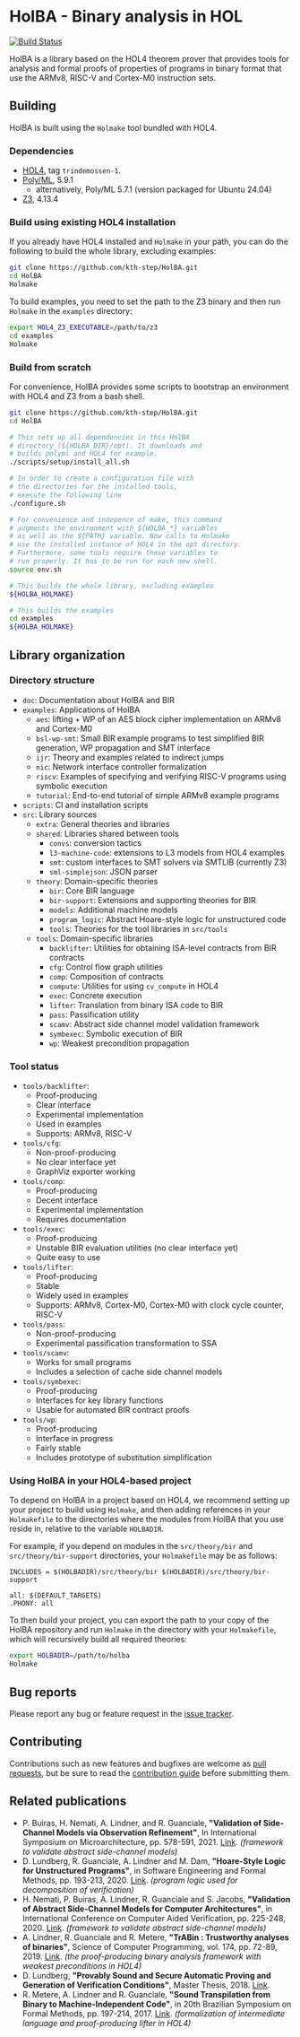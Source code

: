 # HolBA - Binary analysis in HOL

[![Build Status][workflow-badge]][workflow-link] 

[workflow-badge]: https://github.com/kth-step/HolBA/actions/workflows/build.yaml/badge.svg?branch=master
[workflow-link]: https://github.com/kth-step/HolBA/actions/workflows/build.yaml

HolBA is a library based on the HOL4 theorem prover that provides
tools for analysis and formal proofs of properties of programs in binary
format that use the ARMv8, RISC-V and Cortex-M0 instruction sets.

## Building

HolBA is built using the `Holmake` tool bundled with HOL4.

### Dependencies

- [HOL4](https://github.com/HOL-Theorem-Prover/HOL), tag `trindemossen-1`.
- [Poly/ML](https://github.com/polyml/polyml), 5.9.1
  - alternatively, Poly/ML 5.7.1 (version packaged for Ubuntu 24.04)
- [Z3](https://github.com/Z3Prover/z3), 4.13.4

### Build using existing HOL4 installation

If you already have HOL4 installed and `Holmake` in your path,
you can do the following to build the whole library, excluding examples:

```bash
git clone https://github.com/kth-step/HolBA.git
cd HolBA
Holmake
```

To build examples, you need to set the path to the Z3
binary and then run `Holmake` in the `examples` directory:

```bash
export HOL4_Z3_EXECUTABLE=/path/to/z3
cd examples
Holmake
```

### Build from scratch

For convenience, HolBA provides some scripts to bootstrap
an environment with HOL4 and Z3 from a bash shell.

```bash
git clone https://github.com/kth-step/HolBA.git
cd HolBA

# This sets up all dependencies in this HolBA
# directory (${HOLBA_DIR}/opt). It downloads and
# builds polyml and HOL4 for example.
./scripts/setup/install_all.sh

# In order to create a configuration file with
# the directories for the installed tools,
# execute the following line
./configure.sh

# For convenience and indepence of make, this command
# augments the environment with ${HOLBA_*} variables
# as well as the ${PATH} variable. Now calls to Holmake
# use the installed instance of HOL4 in the opt directory.
# Furthermore, some tools require these variables to
# run properly. It has to be run for each new shell.
source env.sh

# This builds the whole library, excluding examples
${HOLBA_HOLMAKE}

# This builds the examples
cd examples
${HOLBA_HOLMAKE}
```

## Library organization

### Directory structure

- `doc`: Documentation about HolBA and BIR
- `examples`: Applications of HolBA
  - `aes`: lifting + WP of an AES block cipher implementation on ARMv8 and Cortex-M0
  - `bsl-wp-smt`: Small BIR example programs to test simplified BIR generation, WP propagation and SMT interface
  - `ijr`: Theory and examples related to indirect jumps
  - `nic`: Network interface controller formalization
  - `riscv`: Examples of specifying and verifying RISC-V programs using symbolic execution
  - `tutorial`: End-to-end tutorial of simple ARMv8 example programs
- `scripts`: CI and installation scripts
- `src`: Library sources
  - `extra`: General theories and libraries
  - `shared`: Libraries shared between tools
    - `convs`: conversion tactics
    - `l3-machine-code`: extensions to L3 models from HOL4 examples
    - `smt`: custom interfaces to SMT solvers via SMTLIB (currently Z3)
    - `sml-simplejson`: JSON parser
  - `theory`: Domain-specific theories
    - `bir`: Core BIR language
    - `bir-support`: Extensions and supporting theories for BIR
    - `models`: Additional machine models
    - `program_logic`: Abstract Hoare-style logic for unstructured code
    - `tools`: Theories for the tool libraries in `src/tools`
  - `tools`: Domain-specific libraries
    - `backlifter`: Utilities for obtaining ISA-level contracts from BIR contracts
    - `cfg`: Control flow graph utilities
    - `comp`: Composition of contracts
    - `compute`: Utilities for using `cv_compute` in HOL4
    - `exec`: Concrete execution
    - `lifter`: Translation from binary ISA code to BIR
    - `pass`: Passification utility
    - `scamv`: Abstract side channel model validation framework
    - `symbexec`: Symbolic execution of BIR
    - `wp`: Weakest precondition propagation

### Tool status

- `tools/backlifter`:
  * Proof-producing
  * Clear interface
  * Experimental implementation
  * Used in examples
  * Supports: ARMv8, RISC-V
- `tools/cfg`:
  * Non-proof-producing
  * No clear interface yet
  * GraphViz exporter working
- `tools/comp`:
  * Proof-producing
  * Decent interface
  * Experimental implementation
  * Requires documentation
- `tools/exec`:
  * Proof-producing
  * Unstable BIR evaluation utilities (no clear interface yet)
  * Quite easy to use
- `tools/lifter`:
  * Proof-producing
  * Stable
  * Widely used in examples
  * Supports: ARMv8, Cortex-M0, Cortex-M0 with clock cycle counter, RISC-V
- `tools/pass`:
  * Non-proof-producing
  * Experimental passification transformation to SSA
- `tools/scamv`:
  * Works for small programs
  * Includes a selection of cache side channel models
- `tools/symbexec`:
  * Proof-producing
  * Interfaces for key library functions
  * Usable for automated BIR contract proofs
- `tools/wp`:
  * Proof-producing
  * Interface in progress
  * Fairly stable
  * Includes prototype of substitution simplification

### Using HolBA in your HOL4-based project

To depend on HolBA in a project based on HOL4, we recommend setting up your project
to build using `Holmake`, and then adding references in your `Holmakefile` to
the directories where the modules from HolBA that you use reside in, relative to
the variable `HOLBADIR`.

For example, if you depend on modules in the `src/theory/bir` and
`src/theory/bir-support` directories, your `Holmakefile` may be as follows:

```make
INCLUDES = $(HOLBADIR)/src/theory/bir $(HOLBADIR)/src/theory/bir-support

all: $(DEFAULT_TARGETS)
.PHONY: all
```

To then build your project, you can export the path to your copy of the HolBA repository
and run `Holmake` in the directory with your `Holmakefile`, which will recursively
build all required theories:

```bash
export HOLBADIR=/path/to/holba
Holmake
```

## Bug reports

Please report any bug or feature request in the
[issue tracker](https://github.com/kth-step/HolBA/issues).

## Contributing

Contributions such as new features and bugfixes are welcome as
[pull requests](https://github.com/kth-step/HolBA/pulls),
but be sure to read the [contribution guide](CONTRIBUTING.md)
before submitting them.

## Related publications

- P. Buiras, H. Nemati, A. Lindner, and R. Guanciale, **"Validation of Side-Channel Models via Observation Refinement"**, In International Symposium on Microarchitecture, pp. 578-591, 2021. [Link](https://doi.org/10.1145/3466752.3480130). _(framework to validate abstract side-channel models)_
- D. Lundberg, R. Guanciale, A. Lindner and M. Dam, **"Hoare-Style Logic for Unstructured Programs"**, in Software Engineering and Formal Methods, pp. 193-213, 2020. [Link](https://doi.org/10.1007/978-3-030-58768-0_11). _(program logic used for decomposition of verification)_
- H. Nemati, P. Buiras, A. Lindner, R. Guanciale and S. Jacobs, **"Validation of Abstract Side-Channel Models for Computer Architectures"**, in International Conference on Computer Aided Verification, pp. 225-248, 2020. [Link](https://doi.org/10.1007/978-3-030-53288-8_12). _(framework to validate abstract side-channel models)_
- A. Lindner, R. Guanciale and R. Metere, **"TrABin : Trustworthy analyses of binaries"**, Science of Computer Programming, vol. 174, pp. 72-89, 2019. [Link](https://doi.org/10.1016/j.scico.2019.01.001). _(the proof-producing binary analysis framework with weakest preconditions in HOL4)_
- D. Lundberg, **"Provably Sound and Secure Automatic Proving and Generation of Verification Conditions"**, Master Thesis, 2018. [Link](http://urn.kb.se/resolve?urn=urn%3Anbn%3Ase%3Akth%3Adiva-239441).
- R. Metere, A. Lindner and R. Guanciale, **"Sound Transpilation from Binary to Machine-Independent Code"**, in 20th Brazilian Symposium on Formal Methods, pp. 197-214, 2017. [Link](https://doi.org/10.1007/978-3-319-70848-5_13). _(formalization of intermediate language and proof-producing lifter in HOL4)_
